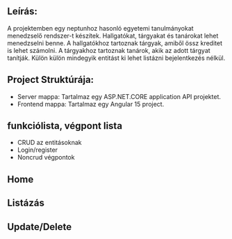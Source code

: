 ## Leírás:
A projektemben egy neptunhoz hasonló egyetemi tanulmányokat menedzselő rendszer-t készítek. Hallgatókat, tárgyakat és tanárokat lehet menedzselni benne. A hallgatókhoz tartoznak tárgyak, amiből össz kreditet is lehet számolni.
A tárgyakhoz tartoznak tanárok, akik az adott tárgyat tanítják. Külön külön mindegyik entitást ki lehet listázni bejelentkezés nélkül.

## Project Struktúrája:
- Server mappa:
  Tartalmaz egy ASP.NET.CORE application API projektet.
- Frontend mappa:
  Tartalmaz egy Angular 15 project.
  
## funkciólista, végpont lista
- CRUD az entitásoknak
- Login/register
- Noncrud végpontok

## Home


## Listázás


## Update/Delete

  
  
  
